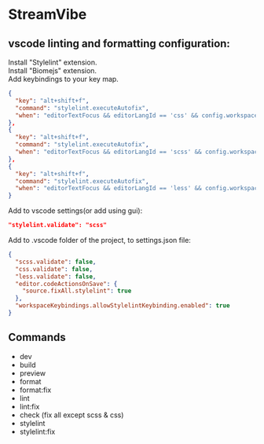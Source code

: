 # StreamVibe

## vscode linting and formatting configuration:  
Install "Stylelint" extension.  
Install "Biomejs" extension.  
Add keybindings to your key map.
```json
{
  "key": "alt+shift+f",
  "command": "stylelint.executeAutofix",
  "when": "editorTextFocus && editorLangId == 'css' && config.workspaceKeybindings.allowStylelintKeybinding.enabled"
},
{
  "key": "alt+shift+f",
  "command": "stylelint.executeAutofix",
  "when": "editorTextFocus && editorLangId == 'scss' && config.workspaceKeybindings.allowStylelintKeybinding.enabled"
},
{
  "key": "alt+shift+f",
  "command": "stylelint.executeAutofix",
  "when": "editorTextFocus && editorLangId == 'less' && config.workspaceKeybindings.allowStylelintKeybinding.enabled"
}
```
Add to vscode settings(or add using gui):
```json
"stylelint.validate": "scss"
```
Add to .vscode folder of the project, to settings.json file:
```json
{
  "scss.validate": false,
  "css.validate": false,
  "less.validate": false,
  "editor.codeActionsOnSave": {
    "source.fixAll.stylelint": true
  },
  "workspaceKeybindings.allowStylelintKeybinding.enabled": true
}
```
## Commands
- dev  
- build  
- preview  
- format  
- format:fix  
- lint  
- lint:fix  
- check (fix all except scss & css)  
- stylelint
- stylelint:fix